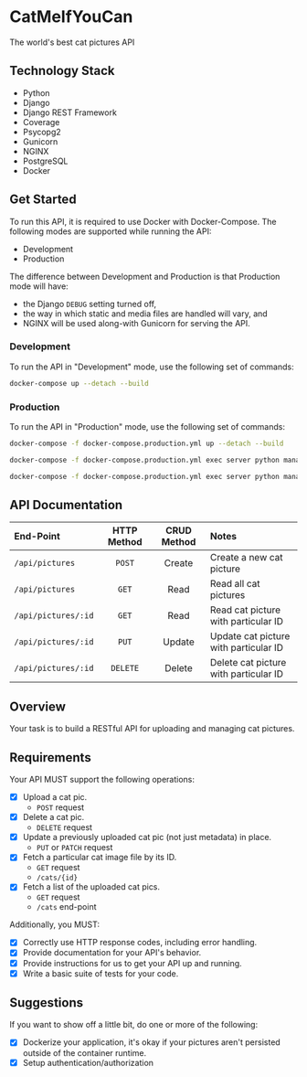 # CatMeIfYouCan

The world's best cat pictures API

## Technology Stack

- Python
- Django
- Django REST Framework
- Coverage
- Psycopg2
- Gunicorn
- NGINX
- PostgreSQL
- Docker

## Get Started

To run this API, it is required to use Docker with Docker-Compose. The following modes are supported while running the API:

- Development
- Production

The difference between Development and Production is that Production mode will have:
- the Django `DEBUG` setting turned off,
- the way in which static and media files are handled will vary, and
- NGINX will be used along-with Gunicorn for serving the API.

### Development

To run the API in "Development" mode, use the following set of commands:

```bash
docker-compose up --detach --build
```

### Production

To run the API in "Production" mode, use the following set of commands:

```bash
docker-compose -f docker-compose.production.yml up --detach --build
```
```bash
docker-compose -f docker-compose.production.yml exec server python manage.py migrate --noinput
```
```bash
docker-compose -f docker-compose.production.yml exec server python manage.py collectstatic --no-input --clear
```

## API Documentation

| End-Point | HTTP Method | CRUD Method | Notes |
|:---|:---:|:---:|:---|
| `/api/pictures` | `POST` | Create | Create a new cat picture |
| `/api/pictures` | `GET` | Read | Read all cat pictures |
| `/api/pictures/:id` | `GET` | Read | Read cat picture with particular ID |
| `/api/pictures/:id` | `PUT` | Update | Update cat picture with particular ID |
| `/api/pictures/:id` | `DELETE` | Delete | Delete cat picture with particular ID |

## Overview

Your task is to build a RESTful API for uploading and managing cat pictures.

## Requirements

Your API MUST support the following operations:

- [x] Upload a cat pic.
    - `POST` request
- [x] Delete a cat pic.
    - `DELETE` request
- [x] Update a previously uploaded cat pic (not just metadata) in place.
    - `PUT` or `PATCH` request
- [x] Fetch a particular cat image file by its ID.
    - `GET` request
    - `/cats/{id}`
- [x] Fetch a list of the uploaded cat pics.
    - `GET` request
    - `/cats` end-point

Additionally, you MUST:

- [x] Correctly use HTTP response codes, including error handling.
- [x] Provide documentation for your API's behavior.
- [x] Provide instructions for us to get your API up and running.
- [x] Write a basic suite of tests for your code.

## Suggestions

If you want to show off a little bit, do one or more of the following:

- [x] Dockerize your application, it's okay if your pictures aren't persisted outside of the container runtime.
- [x] Setup authentication/authorization
